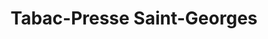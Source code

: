 ---
title: "Tabac-Presse Saint-Georges"
url: /nort-sur-erdre/tabac-presse-saint-georges/
shop: tabac
---